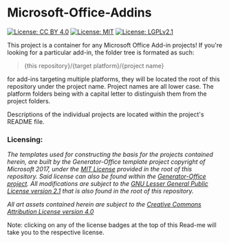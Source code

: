 # Microsoft-Office-Addins
[![License: CC BY 4.0](https://img.shields.io/badge/License-CC%20BY%204.0-AA11AA.svg)][CC-BY-4.0]
[![License: MIT](https://img.shields.io/badge/License-MIT-AA11AA.svg)][MIT]
[![License: LGPLv2.1](https://img.shields.io/badge/License-LGPL2.1-AA11AA.svg)][LGPLv2.1]

This project is a container for any Microsoft Office Add-in projects!
If you're looking for a particular add-in, the folder tree is formated as such:
> {this repository}/{target platform}/{project name}

for add-ins targeting multiple platforms, they will be located the root of this
repository under the project name. Project names are all lower case.
The platform folders being with a capital letter to distinguish them from the
project folders.

Descriptions of the individual projects are located within the project's README
file.

### Licensing:
*The templates used for constructing the basis for the projects contained
herein, are built by the Generator-Office template project copyright of
Microsoft 2017, under the [MIT License][MIT] provided in the root of this
repository. Said license can also be found within the [Generator-Office project][1].
All modifications are subject to the [GNU Lesser General Public License
version 2.1][LGPLv2.1] that is also found in the root of this repository.*

*All art assets contained herein are subject to the [Creative Commons Attribution
License version 4.0][CC-BY-4.0]*

Note: clicking on any of the license badges at the top of this Read-me will take
you to the respective license.

[LGPLv2.1]: https://opensource.org/licenses/LGPL-2.1
[CC-BY-4.0]: https://creativecommons.org/licenses/by/4.0/
[MIT]: https://opensource.org/licenses/MIT

[1]: https://github.com/OfficeDev/generator-office
